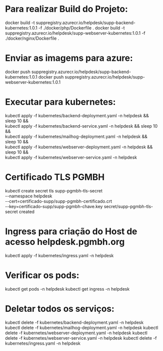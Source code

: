 
# Para realizar Build do Projeto:
docker build -t suppregistry.azurecr.io/helpdesk/supp-backend-kubernetes:1.0.1 -f ./docker/php/Dockerfile .
docker build -t suppregistry.azurecr.io/helpdesk/supp-webserver-kubernetes:1.0.1 -f ./docker/nginx/Dockerfile .

# Enviar as imagems para azure:
docker push suppregistry.azurecr.io/helpdesk/supp-backend-kubernetes:1.0.1
docker push suppregistry.azurecr.io/helpdesk/supp-webserver-kubernetes:1.0.1

# Executar para kubernetes:
kubectl apply -f kubernetes/backend-deployment.yaml -n helpdesk && sleep 10 && \
kubectl apply -f kubernetes/backend-service.yaml -n helpdesk && sleep 10 && \
kubectl apply -f kubernetes/mailhog-deployment.yaml -n helpdesk && sleep 10 && \
kubectl apply -f kubernetes/webserver-deployment.yaml -n helpdesk && sleep 10 && \
kubectl apply -f kubernetes/webserver-service.yaml -n helpdesk

# Certificado TLS PGMBH
kubectl create secret tls supp-pgmbh-tls-secret \
  --namespace helpdesk \
  --cert=certificado-supp/supp-pgmbh-certificado.crt \
  --key=certificado-supp/supp-pgmbh-chave.key
secret/supp-pgmbh-tls-secret created

# Ingress para criação do Host de acesso helpdesk.pgmbh.org
kubectl apply -f kubernetes/ingress.yaml -n helpdesk

# Verificar os pods:
kubectl get pods -n helpdesk
kubectl get ingress -n helpdesk


# Deletar todos os serviços: 
kubectl delete -f kubernetes/backend-deployment.yaml -n helpdesk
kubectl delete -f kubernetes/mailhog-deployment.yaml -n helpdesk
kubectl delete -f kubernetes/webserver-deployment.yaml -n helpdesk
kubectl delete -f kubernetes/webserver-service.yaml -n helpdesk
kubectl delete -f kubernetes/ingress.yaml -n helpdesk